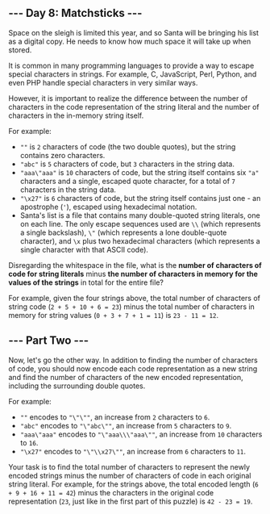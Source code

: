## --- Day 8: Matchsticks ---

Space on the sleigh is limited this year, and so Santa will be
bringing his list as a digital copy. He needs to know how much space
it will take up when stored.

It is common in many programming languages to provide a way to escape
special characters in strings. For example, C, JavaScript, Perl,
Python, and even PHP handle special characters in very similar ways.

However, it is important to realize the difference between the number
of characters in the code representation of the string literal and the
number of characters in the in-memory string itself.

For example:

- `""` is `2` characters of code (the two double quotes), but the
  string contains zero characters.
- `"abc"` is `5` characters of code, but `3` characters in the string
  data.
- `"aaa\"aaa"` is `10` characters of code, but the string itself
  contains six `"a"` characters and a single, escaped quote character,
  for a total of `7` characters in the string data.
- `"\x27"` is `6` characters of code, but the string itself contains
  just one - an apostrophe (`'`), escaped using hexadecimal notation.
- Santa's list is a file that contains many double-quoted string
  literals, one on each line. The only escape sequences used are `\\`
  (which represents a single backslash), `\"` (which represents a lone
  double-quote character), and `\x` plus two hexadecimal characters
  (which represents a single character with that ASCII code).

Disregarding the whitespace in the file, what is the __number of
characters of code for string literals__ minus __the number of characters
in memory for the values of the strings__ in total for the entire file?

For example, given the four strings above, the total number of
characters of string code (`2 + 5 + 10 + 6 = 23`) minus the total
number of characters in memory for string values (`0 + 3 + 7 + 1 =
11`) is `23 - 11 = 12`.

## --- Part Two ---

Now, let's go the other way. In addition to finding the number of
characters of code, you should now encode each code representation as
a new string and find the number of characters of the new encoded
representation, including the surrounding double quotes.

For example:

- `""` encodes to `"\"\""`, an increase from `2` characters to `6`.
- `"abc"` encodes to `"\"abc\""`, an increase from `5` characters to
  `9`.
- `"aaa\"aaa"` encodes to `"\"aaa\\\"aaa\""`, an increase from `10`
  characters to `16`.
- `"\x27"` encodes to `"\"\\x27\""`, an increase from `6` characters
  to `11`.

Your task is to find the total number of characters to represent the
newly encoded strings minus the number of characters of code in each
original string literal. For example, for the strings above, the total
encoded length (`6 + 9 + 16 + 11 = 42`) minus the characters in the
original code representation (`23`, just like in the first part of
this puzzle) is `42 - 23 = 19`.
